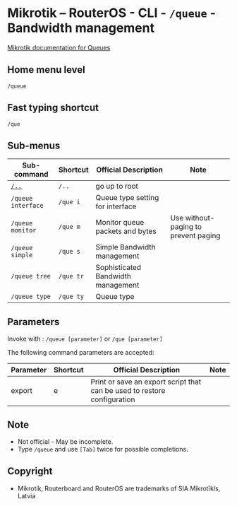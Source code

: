 # Mikrotik – RouterOS - CLI - `/queue` - Bandwidth management

[Mikrotik documentation for Queues](https://help.mikrotik.com/docs/display/ROS/Queues)

## Home menu level
`/queue`
## Fast typing shortcut
`/que`
## Sub-menus

| **Sub-command** | **Shortcut** | **Official Description** | **Note** |
|---|---|---|---|
| [`/..`](root-level.md) | `/..` | go up to root |  |
| `/queue interface` | `/que i` | Queue type setting for interface |  |
| `/queue monitor` | `/que m` | Monitor queue packets and bytes | Use without-paging to prevent paging |
| `/queue simple` | `/que s` | Simple Bandwidth management |  |
| `/queue tree` | `/que tr` | Sophisticated Bandwidth management |  |
| `/queue type` | `/que ty` | Queue type |  |

## Parameters

Invoke with : `/queue [parameter]` or `/que [parameter]`

The following command parameters are accepted:

| **Parameter** | **Shortcut** | **Official Description** | **Note** |
|---|---|---|---|
| export | e | Print or save an export script that can be used to restore configuration |  |

## Note
- Not official - May be incomplete.
- Type `/queue` and use `[Tab]` twice for possible completions. 

## Copyright
- Mikrotik, Routerboard and RouterOS are trademarks of SIA Mikrotīkls, Latvia

